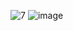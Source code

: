 ![7](https://github.com/user-attachments/assets/2ac67270-8993-4449-9b0c-c0990231fc03)
![image](https://github.com/user-attachments/assets/5f248604-69bb-462d-91f7-1c221ae28b9f)
